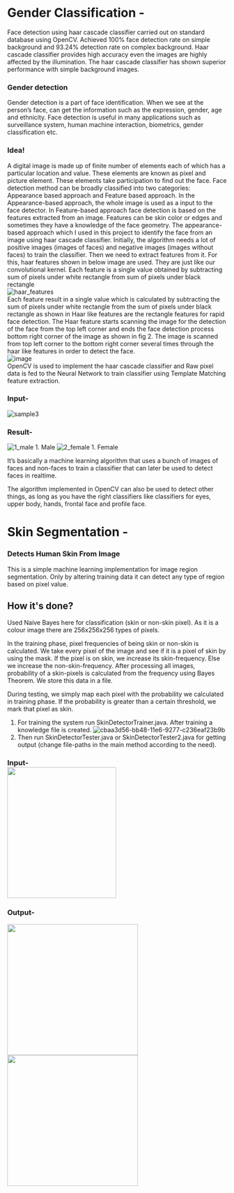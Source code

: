 # Gender Classification -

Face detection using haar cascade classifier carried out on standard database using OpenCV. Achieved 100% face detection rate on simple background and 93.24% detection rate on complex background. Haar cascade classifier provides high accuracy even the images are highly affected by the illumination. The haar cascade classifier has shown superior performance with simple background images.

### Gender detection  
Gender detection is a part of face identification. When we see at the person’s face, can get the information such as the expression, gender, age and ethnicity. Face detection is useful in many applications such as surveillance system, human machine interaction, biometrics, gender classification etc.
### Idea!  
A digital image is made up of finite number of elements each of which has a particular location and value. These elements are known as pixel and picture element. These elements take participation to find out the face. Face detection method can be broadly classified into two categories: Appearance based approach and Feature based approach. In the Appearance-based approach, the whole image is used as a input to the face detector. In Feature-based approach face detection is based on the features extracted from an image. Features can be skin color or edges and sometimes they have a knowledge of the face geometry. The appearance-based approach which I used in this project to identify the face from an image using haar cascade classifier.
Initially, the algorithm needs a lot of positive images (images of faces) and negative images (images without faces) to train the classifier. Then we need to extract features from it. For this, haar features shown in below image are used. They are just like our convolutional kernel. Each feature is a single value obtained by subtracting sum of pixels under white rectangle from sum of pixels under black rectangle  
![haar_features](https://user-images.githubusercontent.com/8587332/35300761-52519922-003e-11e8-9384-6c7bccef5a9b.jpg)  
Each feature result in a single value which is calculated by subtracting the sum of pixels under white rectangle from the sum of pixels under black rectangle as shown in Haar like features are the rectangle features for rapid face detection.
The Haar feature starts scanning the image for the detection of the face from the top left corner and ends the face
detection process bottom right corner of the image as shown in fig 2. The image is scanned from top left corner to the bottom right corner several times through the haar like features in order to detect the face.  
![image](https://user-images.githubusercontent.com/8587332/35301180-b3cdf5b4-003f-11e8-8694-2e74cdb83683.png)   
OpenCV is used to implement the haar cascade classifier and Raw pixel data is fed to the Neural Network to train classifier using Template Matching feature extraction.  
### Input-
![sample3](https://user-images.githubusercontent.com/8587332/35301446-67eb07c6-0040-11e8-8c88-cdc2ab300b97.jpg) 
### Result-
![1_male](https://user-images.githubusercontent.com/8587332/35301447-68028626-0040-11e8-9b4b-233cf5439d68.jpg) 1. Male
![2_female](https://user-images.githubusercontent.com/8587332/35301448-6819e082-0040-11e8-94ba-8b0f56da3707.jpg) 1. Female

It’s basically a machine learning algorithm that uses a bunch of images of faces and non-faces to train a classifier that can later be used to detect faces in realtime.

The algorithm implemented in OpenCV can also be used to detect other things, as long as you have the right classifiers like classifiers for eyes, upper body, hands, frontal face and profile face.

# Skin Segmentation -

### Detects Human Skin From Image
This is a simple machine learning implementation for image region segmentation. Only by altering training data it can detect any type of region based on pixel value.

## How it's done?
Used Naive Bayes here for classification (skin or non-skin pixel). As it is a colour image there are 256x256x256 types of pixels.

In the training phase, pixel frequencies of being skin or non-skin is calculated. We take every pixel of the image and see if it is a pixel of skin by using the mask. If the pixel is on skin, we increase its skin-frequency. Else we increase the non-skin-frequency. After processing all images, probability of a skin-pixels is calculated from the frequency using Bayes Theorem. We store this data in a file.

During testing, we simply map each pixel with the probability we calculated in training phase. If the probability is greater than a certain threshold, we mark that pixel as skin.

1. For training the system run SkinDetectorTrainer.java. After training a knowledge file is created.
![cbaa3d56-bb48-11e6-9277-c236eaf23b9b](https://user-images.githubusercontent.com/8587332/35302040-118fc9fa-0042-11e8-9d1d-834e8b89c283.png)
2. Then run SkinDetectorTester.java or SkinDetectorTester2.java for getting output (change file-paths in the main method according to the need).  

### Input-<br>  <img src="https://user-images.githubusercontent.com/8587332/35302077-2aced3b6-0042-11e8-900c-701c6a3bba4e.jpg" width="250" height="300">
### Output-<br>
<img src="https://user-images.githubusercontent.com/8587332/35302124-4624f58c-0042-11e8-886b-7dcb0c594407.png" width="300" height="300"> <img src="https://user-images.githubusercontent.com/8587332/35303047-7f0db214-0045-11e8-9b66-9add53e41d96.png" width="300" height="300"> </br>  
